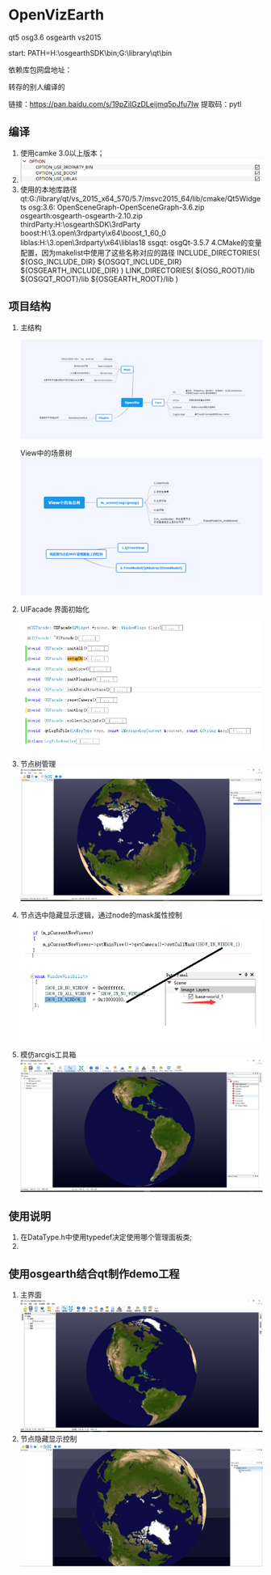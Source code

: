 # OpenVizEarth
qt5 osg3.6 osgearth vs2015

start: PATH=H:\osgearthSDK\bin;G:\library\qt\bin



依赖库包网盘地址：

转存的别人编译的

链接：https://pan.baidu.com/s/19pZiIGzDLeijmq5pJfu7Iw 
提取码：pytl 




## 编译

1. 使用camke 3.0以上版本；
2. ![编译选项](./screenshot/cmake-options.png)
3. 使用的本地库路径  
qt:G:/library/qt/vs_2015_x64_570/5.7/msvc2015_64/lib/cmake/Qt5Widgets
osg:3.6: OpenSceneGraph-OpenSceneGraph-3.6.zip
osgearth:osgearth-osgearth-2.10.zip
thirdParty:H:\osgearthSDK\3rdParty
boost:H:\3.open\3rdparty\x64\boost_1_60_0
liblas:H:\3.open\3rdparty\x64\liblas18
ssgqt: osgQt-3.5.7
4.CMake的变量配置，因为makelist中使用了这些名称对应的路径
 INCLUDE_DIRECTORIES(
    ${OSG_INCLUDE_DIR}
    ${OSGQT_INCLUDE_DIR}
    ${OSGEARTH_INCLUDE_DIR}
   )
 LINK_DIRECTORIES(
    ${OSG_ROOT}/lib
    ${OSGQT_ROOT}/lib
    ${OSGEARTH_ROOT}/lib
    )



## 项目结构

1. 主结构

   ![主结构](./screenshot/structure.png)
   
   View中的场景树
   ![主结构](./screenshot/View中的场景树.png)

2. UIFacade 界面初始化 

   ![界面初始化](./screenshot/UIFacade.png)

3. 节点树管理  
   ![节点树管理](./screenshot/tree-manager.png)

4. 节点选中隐藏显示逻辑，通过node的mask属性控制![编译选项](./screenshot/itemshowhide.png)

5. 模仿arcgis工具箱
![工具箱](./screenshot/toolBox.png)



## 使用说明

1. 在DataType.h中使用typedef决定使用哪个管理面板类;
2. 




## 使用osgearth结合qt制作demo工程

1. 主界面![主界面](./screenshot/mainwindow.png)
2. 节点隐藏显示控制![主界面](./screenshot/treeShowhideVideo.gif)

